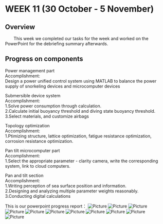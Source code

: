 # WEEK 11 (30 October - 5 November)

## Overview
&emsp;&emsp;This week we completed our tasks for the week and worked on the PowerPoint for the debriefing summary afterwards.
## Progress on components
Power management part
<br>
Accomplishment:
<br>
Design a power unified control system using MATLAB to balance the power supply of snorkeling devices and microcomputer devices
<br>

Submersible device system
<br>
Accomplishment:
<br>
1.Solve power consumption through calculation.
<br>
2.Calculate initial buoyancy threshold and diving state buoyancy threshold.
<br>
3.Select materials, and customize airbags
<br>

Topology optimization
<br>
Accomplishment:
<br>
1.Ptimizing structure, lattice optimization, fatigue resistance optimization, corrosion resistance optimization.
<br>

Pan tilt microcomputer part
<br>
Accomplishment:
<br>
1.Select the appropriate parameter - clarity camera, write the corresponding system, link to cloud computers.
<br>

Pan and tilt section
<br>
Accomplishment:
<br>
1.Writing perception of sea surface position and information.
<br>
2.Designing and analyzing multiple parameter weights reasonably.
<br>
3.Conducting digital calculations
<br>

This is our powerpoint progress report：
![Picture](https://github.com/SCi-winner/SCI.github.io/blob/main/img/幻灯片1.jpg)
![Picture](https://github.com/SCi-winner/SCI.github.io/blob/main/img/幻灯片2.jpg)
![Picture](https://github.com/SCi-winner/SCI.github.io/blob/main/img/幻灯片3.jpg)
![Picture](https://github.com/SCi-winner/SCI.github.io/blob/main/img/幻灯片4.jpg)
![Picture](https://github.com/SCi-winner/SCI.github.io/blob/main/img/幻灯片5.jpg)
![Picture](https://github.com/SCi-winner/SCI.github.io/blob/main/img/幻灯片6.jpg)
![Picture](https://github.com/SCi-winner/SCI.github.io/blob/main/img/幻灯片7.jpg)
![Picture](https://github.com/SCi-winner/SCI.github.io/blob/main/img/幻灯片8.jpg)
![Picture](https://github.com/SCi-winner/SCI.github.io/blob/main/img/幻灯片9.jpg)
![Picture](https://github.com/SCi-winner/SCI.github.io/blob/main/img/幻灯片10.jpg)
![Picture](https://github.com/SCi-winner/SCI.github.io/blob/main/img/幻灯片11.jpg)


